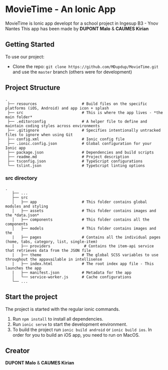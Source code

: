 
# MovieTime - An Ionic App

MovieTime is Ionic app developt for a school project in Ingesup B3 - Ynov Nantes
This app has been made by **DUPONT Malo** & **CAUMES Kirian**

## Getting Started

To use our project: 
* Clone the repo: `git clone https://github.com/MDupdup/MovieTime.git` and use the `master` branch (others were for development)

## Project Structure

```
.
 ├── resources                    # Build files on the specific platforms (iOS, Android) and app icon + splash
 ├── src                          # This is where the app lives - *the main folder*
 ├── .editorconfig                # A helper file to define and maintain coding styles across environments
 ├── .gitignore                   # Specifies intentionally untracked files to ignore when using Git
 ├── config.xml                   # Ionic config file
 ├── .ionic.config.json           # Global configuration for your Ionic app
 ├── package.json                 # Dependencies and build scripts
 ├── readme.md                    # Project description
 ├── tsconfig.json                # TypeScript configurations
 └── tslint.json                  # TypeScript linting options
```

### src directory
```
.
   ├── ...
   ├── src                       
   │   ├── app                    # This folder contains global modules and styling
   │   ├── assets                 # This folder contains images and the *data.json*   
   │   ├── components             # This folder contains all the components    
   │   ├── models                 # This folder contains images and the 
   |   ├── pages                  # Contains all the individual pages (home, tabs, category, list, single-item)
   |   ├── providers               # Contains the item-api service that retrieves data from the JSON file
   |   ├── theme                  # The global SCSS variables to use throughout the appavailable in intellisense
   |   ├── index.html             # The root index app file - This launches the app
   |   ├── manifest.json          # Metadata for the app
   │   └── service-worker.js      # Cache configurations
   └── ...
```


## Start the project
The project is started with the regular ionic commands.

1. Run `npm install` to install all dependencies.
2. Run `ionic serve` to start the development environment.
3. To build the project run `ionic build android` or `ionic build ios`. In order for you to build an iOS app, you need to run on MacOS.


## Creator

**DUPONT Malo** & **CAUMES Kirian**

